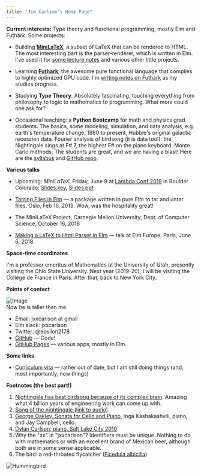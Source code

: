 ```yaml
---
title: "Jim Carlson's Home Page"
---
```



**Current interests:** Type theory and functional programming, mostly Elm and Futhark.  Some projects:

- Building **[MiniLaTeX](https://minilatex.io/)**, a subset of LaTeX that can be rendered to HTML.  The most interesting part is the parser-renderer, which is written in Elm.   I've used it for [some lecture notes](https://knode.io/424) and various other little projects.

- Learning **[Futhark](https://futhark-lang.org/)**, the awesome pure functional language that compiles to highly optimized GPU code.  I'm [writing notes on Futhark](https://knode.io/1242) as my studies progress.

- Studying **Type Theory**.  Absolutely fascinating, touching everything from philosophy to logic to mathematics to programming.  What more could one ask for?

- Occasional teaching: a **Python Bootcamp** for math and physics grad students. The basics, some modeling, simulation, and data analysis, e.g. earth's temperature change, 1880 to present, Hubble's original galactic recession data.  Fourier analysis of birdsong (it is data too!): the Nightingale sings at F# 7, the highest F# on the piano keyboard.  Monte Carlo methods. The students are great, and we are having a blast! Here are the [syllabus](https://knode.io/1223) and [GitHub repo](https://github.com/jxxcarlson/python-bootcamp-2019).

**Various talks**

* Upcoming: *MiniLaTeX*, Friday, June 9 at [Lambda Conf 2019](https://lambdaconf.zohobackstage.com/LambdaConf2019?lang=en#/agenda?day=3&lang=en&sessionId=6967000000359716) in Boulder Colorado: [Slides.key](http://minilatex.s3.amazonaws.com/Lambda_Conf_2019.key), [Slides.ppt](http://minilatex.s3.amazonaws.com/Lambda_Conf_2019.pptx)

* [Tarring Files in Elm](https://www.youtube.com/watch?v=ir4sZLIznNI) — a package written in pure Elm to tar and untar files. Oslo, Feb 16, 2019.  Wow, was the hospitality great!

* The MiniLaTeX Project, Carnegie Mellon University, Dept. of Computer Science, October 16, 2018

* [Making a LaTeX to Html Parser in Elm](https://www.youtube.com/watch?v=dmDA7iziSgs&t=95s) — talk at Elm Europe, Paris, June 6, 2018.



**Space-time coordinates**

I'm a professor emeritus of Mathematics at the University of Utah, presently visiting the Ohio State University.  Next year (2019-20), I will be visiting the Collège de France in Paris. After that, back to New York City.

**Points of contact**

![Image](https://pbs.twimg.com/profile_images/494780344793432069/TKbk_qRT_400x400.jpeg)
<br />Now he is taller than me.

- Email: jxxcarlson at gmail
- Elm slack: jxxcarlson
- Twitter: @epsilon2178
- [GitHub](https://github.com/jxxcarlson) — Code!
- [GitHub Pages](https://jxxcarlson.github.io) — various apps, mostly in Elm.

**Some links**

- [Curriculum vita](https://jxxcarlson.io/docs/cv.pdf) — rather out of date, but I am still doing things (and, most importantly, new things)
<!-- - [Art](https://jxxcarlson.io/art.html) | [Music](https://jxxcarlson.io/music.html) -->

**Footnotes (the best part!)**


1. [Nightingale has best birdsong because of its complex brain](https://www.theguardian.com/environment/2014/may/04/nightingale-best-birdsong-brain-research). Amazing what 4 billion years of engineering work can come up with.
3. [Song of the nightingale (link to audio)](https://www.british-birdsongs.uk/common-nightingale/)
4. [George Oakley, Sonata for Cello and Piano](https://www.youtube.com/watch?v=EsTgr-n53Ow), Inga Kashakashvili, piano, and Jay Campbell, cello.
5. [Dylan Carlson, piano.  Salt Lake City 2010](https://www.facebook.com/jxxcarlson/videos/1297701281487/)
6. Why the "xx" in "jxxcarlson"?  Identifiers must be unique.  Nothing to do with mathematics or with an excellent brand of Mexican beer, although both are in some sense applicable.
7. The bird: a red-throated flycatcher ([Ficedula albicilla](https://www.inaturalist.org/taxa/68519-Ficedula-albicilla))



![Hummingbird](/img/flycatcher.jpg)
